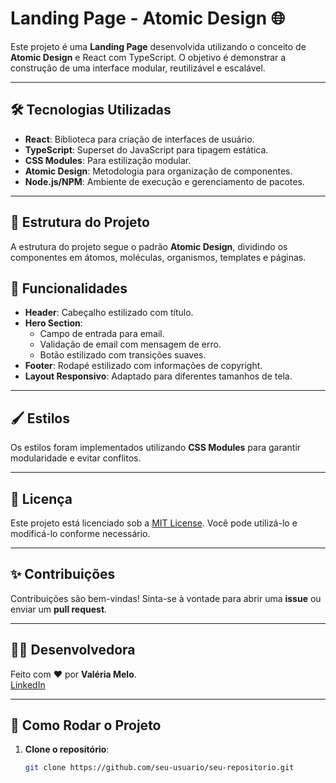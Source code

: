 # Landing Page - Atomic Design 🌐

Este projeto é uma **Landing Page** desenvolvida utilizando o conceito de **Atomic Design** e React com TypeScript. O objetivo é demonstrar a construção de uma interface modular, reutilizável e escalável.

---

## 🛠️ Tecnologias Utilizadas

- **React**: Biblioteca para criação de interfaces de usuário.
- **TypeScript**: Superset do JavaScript para tipagem estática.
- **CSS Modules**: Para estilização modular.
- **Atomic Design**: Metodologia para organização de componentes.
- **Node.js/NPM**: Ambiente de execução e gerenciamento de pacotes.

---

## 📂 Estrutura do Projeto

A estrutura do projeto segue o padrão **Atomic Design**, dividindo os componentes em átomos, moléculas, organismos, templates e páginas.

## 🌟 Funcionalidades

- **Header**: Cabeçalho estilizado com título.
- **Hero Section**:
  - Campo de entrada para email.
  - Validação de email com mensagem de erro.
  - Botão estilizado com transições suaves.
- **Footer**: Rodapé estilizado com informações de copyright.
- **Layout Responsivo**: Adaptado para diferentes tamanhos de tela.

---

## 🖌️ Estilos

Os estilos foram implementados utilizando **CSS Modules** para garantir modularidade e evitar conflitos.

---

## 📜 Licença

Este projeto está licenciado sob a [MIT License](LICENSE). Você pode utilizá-lo e modificá-lo conforme necessário.

---

## ✨ Contribuições

Contribuições são bem-vindas! Sinta-se à vontade para abrir uma **issue** ou enviar um **pull request**.

---

## 👩‍💻 Desenvolvedora

Feito com ❤️ por **Valéria Melo**.  
[LinkedIn](https://www.linkedin.com/in/valeriamelotech/) 



---

## 🚀 Como Rodar o Projeto

1. **Clone o repositório**:
   ```bash
   git clone https://github.com/seu-usuario/seu-repositorio.git




